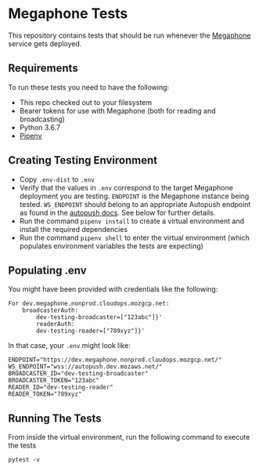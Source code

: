 # Megaphone Tests

This repository contains tests that should be run whenever the [Megaphone](https://github.com/mozilla-services/megaphone)
service gets deployed.

## Requirements

To run these tests you need to have the following:

* This repo checked out to your filesystem
* Bearer tokens for use with Megaphone (both for reading and broadcasting)
* Python 3.6.7
* [Pipenv](https://pipenv.readthedocs.io/en/latest)

## Creating Testing Environment

* Copy `.env-dist` to `.env`
* Verify that the values in `.env` correspond to the target Megaphone deployment you are testing. `ENDPOINT` is the Megaphone instance being tested. `WS_ENDPOINT` should belong to an appropriate Autopush endpoint as found in the [autopush docs](https://autopush.readthedocs.io/en/latest/#autopush-endpoints). See below for further details.  
* Run the command `pipenv install` to create a virtual environment and install the required dependencies
* Run the command `pipenv shell` to enter the virtual environment (which populates environment variables the tests are expecting)

## Populating .env

You might have been provided with credentials like the following: 

```
For dev.megaphone.nonprod.cloudops.mozgcp.net: 
	broadcasterAuth: 
		dev-testing-broadcaster=["123abc"]}'
        readerAuth: 
		dev-testing-reader=["789xyz"]}'

```
In that case, your `.env` might look like: 

```
ENDPOINT="https://dev.megaphone.nonprod.cloudops.mozgcp.net/"
WS_ENDPOINT="wss://autopush.dev.mozaws.net/"
BROADCASTER_ID="dev-testing-broadcaster"
BROADCASTER_TOKEN="123abc"
READER_ID="dev-testing-reader"
READER_TOKEN="789xyz"
```

## Running The Tests

From inside the virtual environment, run the following command to execute the tests

`pytest -v`
